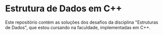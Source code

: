 # Estrutura de Dados em C++

Este repositório contém as soluções dos desafios da disciplina "Estruturas de Dados", que estou cursando na faculdade, implementadas em C++.
